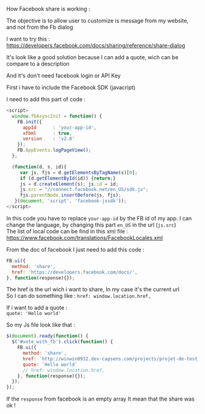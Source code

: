 How Facebook share is working :

The objective is to allow user to customize is message from my website, and not from the Fb dialog


I want to try this : https://developers.facebook.com/docs/sharing/reference/share-dialog

It's look like a good solution because I can add a quote, wich can be compare to a description

And it's don't need facebook login or API Key

First i have to include the Facebook SDK (javacript)

I need to add this part of code :

```js
<script>
  window.fbAsyncInit = function() {
    FB.init({
      appId      : 'your-app-id',
      xfbml      : true,
      version    : 'v2.8'
    });
    FB.AppEvents.logPageView();
  };

  (function(d, s, id){
     var js, fjs = d.getElementsByTagName(s)[0];
     if (d.getElementById(id)) {return;}
     js = d.createElement(s); js.id = id;
     js.src = "//connect.facebook.net/en_US/sdk.js";
     fjs.parentNode.insertBefore(js, fjs);
   }(document, 'script', 'facebook-jssdk'));
</script>
```
In this code you have to replace `your-app-id` by the FB id of my app. I can change the language, by changing this part `en_US` in the url (`js.src`) <br>
The list of local code can be find in this xml file : https://www.facebook.com/translations/FacebookLocales.xml


From the doc of facebook I just need to add this code : <br>
```js
FB.ui({
  method: 'share',
  href: 'https://developers.facebook.com/docs/',
}, function(response){});
```

The href is the url wich i want to share, In my case it's the current url <br>
So I can do something like : `href: window.location.href,` <br>

If i want to add a quote : <br>
`quote: 'Hello world'`

So my Js file look like that :
```js
$(document).ready(function() {
  $('#vote_with_fb').click(function() {
    FB.ui({
      method: 'share',
      href: `http://winwin0932.dev-capsens.com/projects/projet-de-test`,
      quote: `Hello world`
      // href: window.location.href,
    }, function(response){});
  });
});
```

If the `response` from facebook is an empty array It mean that the share was ok !
